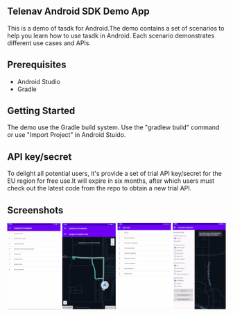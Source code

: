## Telenav Android SDK Demo App
This is a demo of tasdk for Android.The demo contains a set of scenarios to help you learn how to use tasdk in Android.
Each scenario demonstrates different use cases and APIs.

## Prerequisites
- Android Studio
- Gradle

## Getting Started
The demo use the Gradle build system. Use the "gradlew build" command or use "Import Project" in Android Stuido.

## API key/secret

To delight all potential users, it's provide a set of trial API key/secret for the EU region for free use.It will expire in six months, after which users must check out the latest code from the repo to obtain a new trial API.

Screenshots
-----------
![](screenshots/demo-splash.png)
